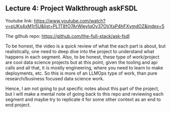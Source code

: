 ## Lecture 4: Project Walkthrough askFSDL 

Youtube link: https://www.youtube.com/watch?v=pUKs4xM1r5U&list=PL1T8fO7ArWleyIqOy37OVXsP4hFXymdOZ&index=5

The github repo: https://github.com/the-full-stack/ask-fsdl

To be honest, the video is a quick review of what the each part is about, but realistically, one need to deep dive into the project to understand what happens in each segment. Also, to be honest, these type of work/project are cool data science projects but at this point, given the tooling and api calls and all that, it is mostly engineering, where you need to learn to make deployments, etc. So this is more of an LLMOps type of work, than pure research/business focused data science work. 

Hence, I am not going to put specific notes about this part of the project, but I will make a mental note of going back to this repo and reviewing each segment and maybe try to replicate it for some other context as an end to end project. 
